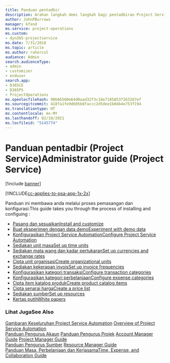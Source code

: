 ```yaml
---
title: Panduan pentadbir
description: Arahan langkah demi langkah bagi pentadbiran Project Service
author: JohnPBurrows
manager: kfend
ms.service: project-operations
ms.custom:
- dyn365-projectservice
ms.date: 7/31/2018
ms.topic: article
ms.author: ruhercul
audience: Admin
search.audienceType:
- admin
- customizer
- enduser
search.app:
- D365CE
- D365PS
- ProjectOperations
ms.openlocfilehash: 90b66560e64d0aad32f3c18e71858537263267ef
ms.sourcegitcommit: 418fa1fe9d605b8faccc2d5dee1b04b4e753f194
ms.translationtype: HT
ms.contentlocale: ms-MY
ms.lasthandoff: 02/10/2021
ms.locfileid: "5145774"
---
```

# <a name="administrator-guide-project-service"></a><span data-ttu-id="4cee5-103">Panduan pentadbir (Project Service)</span><span class="sxs-lookup"><span data-stu-id="4cee5-103">Administrator guide (Project Service)</span></span>

[!include [banner](../includes/psa-now-project-operations.md)]

[!INCLUDE[cc-applies-to-psa-app-1x-2x](../includes/cc-applies-to-psa-app-1x-2x.md)]

<span data-ttu-id="4cee5-104">Panduan ini membawa anda melalui proses pemasangan dan konfigurasi:</span><span class="sxs-lookup"><span data-stu-id="4cee5-104">This guide takes you through the process of installing and configuing :</span></span>  
  
- [<span data-ttu-id="4cee5-105">Pasang dan sesuaikan</span><span class="sxs-lookup"><span data-stu-id="4cee5-105">Install and customize</span></span>](install-customize.md)
- [<span data-ttu-id="4cee5-106">Buat eksperimen dengan data demo</span><span class="sxs-lookup"><span data-stu-id="4cee5-106">Experiment with demo data</span></span>](use-demo-data.md)
- [<span data-ttu-id="4cee5-107">Konfigurasikan Project Service Automation</span><span class="sxs-lookup"><span data-stu-id="4cee5-107">Configure Project Service Automation</span></span>](configure.md)
- [<span data-ttu-id="4cee5-108">Sediakan unit masa</span><span class="sxs-lookup"><span data-stu-id="4cee5-108">Set up time units</span></span>](set-up-time-units.md)
- [<span data-ttu-id="4cee5-109">Sediakan mata wang dan kadar pertukaran</span><span class="sxs-lookup"><span data-stu-id="4cee5-109">Set up currencies and exchange rates</span></span>](set-up-currencies-exchange-rates.md)
- [<span data-ttu-id="4cee5-110">Cipta unit organisasi</span><span class="sxs-lookup"><span data-stu-id="4cee5-110">Create organizational units</span></span>](create-organizational-units.md)
- [<span data-ttu-id="4cee5-111">Sediakan kekerapan invois</span><span class="sxs-lookup"><span data-stu-id="4cee5-111">Set up invoice frequencies</span></span>](set-up-invoice-frequencies.md)
- [<span data-ttu-id="4cee5-112">Konfigurasikan kategori transaksi</span><span class="sxs-lookup"><span data-stu-id="4cee5-112">Configure transaction categories</span></span>](configure-transaction-categories.md)
- [<span data-ttu-id="4cee5-113">Konfigurasikan kategori perbelanjaan</span><span class="sxs-lookup"><span data-stu-id="4cee5-113">Configure expense categories</span></span>](configure-expense-categories.md)
- [<span data-ttu-id="4cee5-114">Cipta item katalog produk</span><span class="sxs-lookup"><span data-stu-id="4cee5-114">Create product catalog items</span></span>](create-product-catalog-items.md)
- [<span data-ttu-id="4cee5-115">Cipta senarai harga</span><span class="sxs-lookup"><span data-stu-id="4cee5-115">Create a price list</span></span>](create-price-list.md)
- [<span data-ttu-id="4cee5-116">Sediakan sumber</span><span class="sxs-lookup"><span data-stu-id="4cee5-116">Set up resources</span></span>](set-up-resources.md)
- [<span data-ttu-id="4cee5-117">Kertas putih</span><span class="sxs-lookup"><span data-stu-id="4cee5-117">White papers</span></span>](white-papers.md)
  
### <a name="see-also"></a><span data-ttu-id="4cee5-118">Lihat Juga</span><span class="sxs-lookup"><span data-stu-id="4cee5-118">See Also</span></span>  
 <span data-ttu-id="4cee5-119">[Gambaran Keseluruhan Project Service Automation](../psa/overview.md)  </span><span class="sxs-lookup"><span data-stu-id="4cee5-119">[Overview of Project Service Automation](../psa/overview.md)  </span></span>  
 <span data-ttu-id="4cee5-120">[Panduan Pengurus Akaun](../psa/account-manager-guide.md) [Panduan Pengurus Projek](../psa/project-manager-guide.md) </span><span class="sxs-lookup"><span data-stu-id="4cee5-120">[Account Manager Guide](../psa/account-manager-guide.md) [Project Manager Guide](../psa/project-manager-guide.md) </span></span>  
 <span data-ttu-id="4cee5-121">[Panduan Pengurus Sumber](../psa/resource-manager-guide.md) </span><span class="sxs-lookup"><span data-stu-id="4cee5-121">[Resource Manager Guide](../psa/resource-manager-guide.md) </span></span>  
 [<span data-ttu-id="4cee5-122">Panduan Masa, Perbelanjaan dan Kerjasama</span><span class="sxs-lookup"><span data-stu-id="4cee5-122">Time, Expense, and Collaboration Guide</span></span>](../psa/time-expense-collaboration-guide.md)
